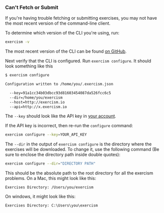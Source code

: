 ### Can't Fetch or Submit

If you're having trouble fetching or submitting exercises, you may not have the most recent version of the command-line client.

To determine which version of the CLI you're using, run:

```bash
exercism -v
```

The most recent version of the CLI can be found [on GitHub](https://github.com/exercism/cli/releases/latest).

Next verify that the CLI is configured. Run `exercism configure`. It should look something like this

```bash
$ exercism configure

Configuration written to /home/you/.exercism.json

  --key=91a1cc34b03dbcc93d81603454087da526fcc6c5
  --dir=/home/you/exercism
  --host=http://exercism.io
  --api=http://x.exercism.io

```

The `--key` should look like the API key in [your account](http://exercism.io/account/key).

If the API key is incorrect, then re-run the `configure` command:

```bash
exercism configure --key=YOUR_API_KEY
```

The `--dir` in the output of `exercism configure` is the directory where the exercises will be downloaded. To change it, use the following command (Be sure to enclose the directory path inside double quotes):

```bash
exercism configure --dir="DIRECTORY PATH"
```

This should be the absolute path to the root directory for all the exercism problems. On a Mac, this might look like this:

```plain
Exercises Directory: /Users/you/exercism
```

On windows, it might look like this:

```plain
Exercises Directory: C:\Users\you\exercism
```
